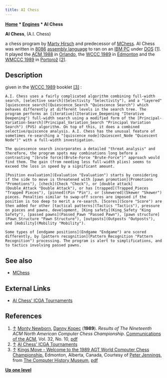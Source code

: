 ```yaml
---
title: AI Chess
---
```

**[Home](Home "Home") * [Engines](Engines "Engines") * AI Chess**

**AI Chess**, (A.I. Chess)

a chess program by [Marty Hirsch](Marty_Hirsch "Marty Hirsch") and predecessor of [MChess](MChess "MChess"). AI Chess was written in [8086](8086 "8086") [assembly language](Assembly "Assembly") to ran on an [IBM PC](IBM_PC "IBM PC") under [DOS](MS-DOS "MS-DOS") <a id="cite-note-1" href="#cite-ref-1">[1]</a>. It played the [ACM 1988](ACM_1988 "ACM 1988") in [Orlando](https://en.wikipedia.org/wiki/Orlando%2C_Florida), the [WCCC 1989](WCCC_1989 "WCCC 1989") in [Edmonton](https://en.wikipedia.org/wiki/Edmonton) and the [WMCCC 1989](WMCCC_1989 "WMCCC 1989") in [Portorož](https://en.wikipedia.org/wiki/Portoro%C5%BE) <a id="cite-note-2" href="#cite-ref-2">[2]</a>.

## Description

given in the [WCCC 1989](WCCC_1989 "WCCC 1989") booklet <a id="cite-note-3" href="#cite-ref-3">[3]</a> :

```
A.I. Chess uses a fairly complicated algorithm combining full-width search, [selective search](Selectivity "Selectivity"), and a "layered" [quiescence search](Quiescence_Search "Quiescence Search") which behaves differently at different levels in the search tree. The program performs an [iterative](Iterative_Deepening "Iterative Deepening") full-width search using a modified form of the [Principal-Variation-Search](Principal_Variation_Search "Principal Variation Search") (PVS) algorithm. On top of this, it does a combined selective/quiscence analysis. A.I. Chess has the unusual feature of sometimes re-searching a "[quiscence node](Quiescent_Node "Quiescent Node")" with a full-width investigation.

```

```
The quiescence search incorporates a detailed "threat analysis" and therefore, the program spots may combinations long before a contrasting "[brute force](Brute-Force "Brute-Force")" approach would find them. The gain (from needing less full-width plies) seems to exceed the loss in speed by a significant amount.

```

```
[Position evaluation](Evaluation "Evaluation") starts by considering if the side to move is threatened with [pawn promotion](Promotions "Promotions"), [check](Check "Check"), or [double attack](Double_Attack "Double Attack"), or has [trapped](Trapped_Pieces "Trapped Pieces"), [pinned](Pin "Pin"), or [skewered](Skewer "Skewer") pieces. Penalties similar to swap-off scores are imposed if the position is too deep to merit a re-search. [Scores](Score "Score") are then added for other [tactical patterns](Tactics "Tactics"), pressure on pieces and pawns, development, [King safety](King_Safety "King Safety"), [passed pawns](Passed_Pawn "Passed Pawn"), [pawn structure](Pawn_Structure "Pawn Structure"), [outposts](Outposts "Outposts"), and [mobility](Mobility "Mobility").

```

```
Some types of [endgame positions](Endgame "Endgame") are scored differently, by [pattern recognition](Pattern_Recognition "Pattern Recognition") processing. The program is alert to simplifications, and to tactics involving passed pawns.

```

## See also

- [MChess](MChess "MChess")

## External Links

- [AI Chess' ICGA Tournaments](https://www.game-ai-forum.org/icga-tournaments/program.php?id=352)

## References

1. <a id="cite-ref-1" href="#cite-note-1">↑</a> [Monty Newborn](Monroe_Newborn "Monroe Newborn"), [Danny Kopec](Danny_Kopec "Danny Kopec") (**1989**). *Results of The Nineteenth ACM North American Computer Chess Championship*. [Communications of the ACM](ACM#Communications "ACM"), Vol. 32, No. 10, [pdf](http://www.sci.brooklyn.cuny.edu/%7Ekopec/Publications/Publications/O_23_C.pdf)
1. <a id="cite-ref-2" href="#cite-note-2">↑</a> [AI Chess' ICGA Tournaments](https://www.game-ai-forum.org/icga-tournaments/program.php?id=352)
1. <a id="cite-ref-3" href="#cite-note-3">↑</a> [Kings Move - Welcome to the 1989 AGT World Computer Chess Championship.](http://www.computerhistory.org/chess/full_record.php?iid=doc-434fea055cbb3) Edmonton, Alberta, Canada, Courtesy of [Peter Jennings](Peter_Jennings "Peter Jennings"), from [The Computer History Museum](The_Computer_History_Museum "The Computer History Museum"), [pdf](http://archive.computerhistory.org/projects/chess/related_materials/text/3-1%20and%203-2%20and%203-3%20and%204-3.1989_WCCC/1989%20WCCC.062302028.sm.pdf)

**[Up one level](Engines "Engines")**

